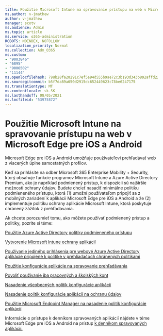 ```yaml
---
title: Použitie Microsoft Intune na spravovanie prístupu na web v Microsoft Edge pre iOS a Android
ms.author: v-jmathew
author: v-jmathew
manager: scotv
ms.audience: Admin
ms.topic: article
ms.service: o365-administration
ROBOTS: NOINDEX, NOFOLLOW
localization_priority: Normal
ms.collection: Adm_O365
ms.custom:
- "9003846"
- "6895"
- "9006502"
- "11144"
ms.openlocfilehash: 798b28fa20291c7ef5e94d555b9ae72c3b193d343b892affd22b6a23e780d523
ms.sourcegitcommit: b5f7da89a650d2915dc652449623c78be6247175
ms.translationtype: MT
ms.contentlocale: sk-SK
ms.lasthandoff: 08/05/2021
ms.locfileid: "53975872"
---
```

# <a name="use-microsoft-intune-to-manage-web-access-in-microsoft-edge-for-ios-and-android"></a>Použitie Microsoft Intune na spravovanie prístupu na web v Microsoft Edge pre iOS a Android

Microsoft Edge pre iOS a Android umožňuje používateľovi prehľadávať web z viacerých úplne samostatných profilov.

Keď sa prihlásite na odber Microsoft 365 Enterprise Mobility + Security, ktorý obsahuje funkcie programov Microsoft Intune a Azure Active Directory Premium, ako je napríklad podmienený prístup, k dispozícii sú najširšie možnosti ochrany údajov. Budete chcieť nasadiť minimálne politiku podmieneného prístupu, ktorá (1) umožní používateľom pripojiť sa z mobilných zariadení k aplikácii Microsoft Edge pre iOS a Android a že (2) implementuje politiku ochrany aplikácie Microsoft Intune, ktorá poskytuje chránený zážitok z prehľadávania.

Ak chcete porozumieť tomu, ako môžete používať podmienený prístup a politiky, pozrite si téme:

[Použitie Azure Active Directory politiky podmieneného prístupu](https://go.microsoft.com/fwlink/?linkid=2132481)

[Vytvorenie Microsoft Intune ochrany aplikácií](https://go.microsoft.com/fwlink/?linkid=2132651)

[Používanie jediného prihlásenia pre webové Azure Active Directory aplikácie pripojené k politike v prehliadačoch chránených politikami](https://go.microsoft.com/fwlink/?linkid=2132482)

[Použitie konfigurácie aplikácie na spravovanie prehľadávania](https://go.microsoft.com/fwlink/?linkid=2132483)

[Povoliť používanie iba pracovných a školských kont](https://go.microsoft.com/fwlink/?linkid=2132652)

[Nasadenie všeobecných politík konfigurácie aplikácií](https://go.microsoft.com/fwlink/?linkid=2132653)

[Nasadenie politík konfigurácie aplikácií na ochranu údajov](https://go.microsoft.com/fwlink/?linkid=2132654)

[Použitie Microsoft Endpoint Manager na nasadenie politík konfigurácie aplikácií](https://go.microsoft.com/fwlink/?linkid=2132707)

Informácie o prístupe k denníkom spravovaných aplikácií nájdete v téme Microsoft Edge pre iOS a Android na prístup [k denníkom spravovaných aplikácií.](https://go.microsoft.com/fwlink/?linkid=2132578)
